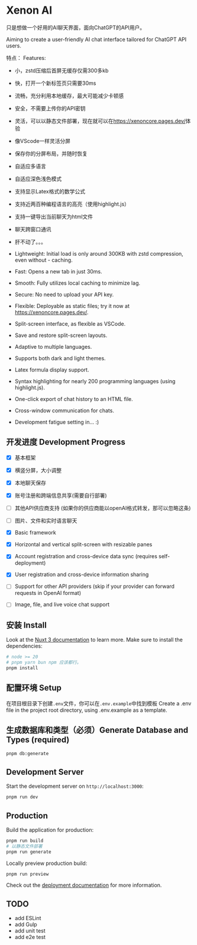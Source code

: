 # Xenon AI

只是想做一个好用的AI聊天界面，面向ChatGPT的API用户。

Aiming to create a user-friendly AI chat interface tailored for ChatGPT API users.

特点：
Features:

- 小，zstd压缩后首屏无缓存仅需300多kb
- 快，打开一个新标签页只需要30ms
- 流畅，充分利用本地缓存，最大可能减少卡顿感
- 安全，不需要上传你的API密钥
- 灵活，可以以静态文件部署，现在就可以在<https://xenoncore.pages.dev/>体验
- 像VScode一样灵活分屏
- 保存你的分屏布局，并随时恢复
- 自适应多语言
- 自适应深色浅色模式
- 支持显示Latex格式的数学公式
- 支持近两百种编程语言的高亮（使用highlight.js）
- 支持一键导出当前聊天为html文件
- 聊天跨窗口通讯
- 肝不动了。。。

- Lightweight: Initial load is only around 300KB with zstd compression, even without - caching.
- Fast: Opens a new tab in just 30ms.
- Smooth: Fully utilizes local caching to minimize lag.
- Secure: No need to upload your API key.
- Flexible: Deployable as static files; try it now at <https://xenoncore.pages.dev/>.
- Split-screen interface, as flexible as VSCode.
- Save and restore split-screen layouts.
- Adaptive to multiple languages.
- Supports both dark and light themes.
- Latex formula display support.
- Syntax highlighting for nearly 200 programming languages (using highlight.js).
- One-click export of chat history to an HTML file.
- Cross-window communication for chats.
- Development fatigue setting in… :)

## 开发进度 Development Progress

- [x] 基本框架
- [x] 横竖分屏，大小调整
- [x] 本地聊天保存
- [x] 账号注册和跨端信息共享(需要自行部署)
- [ ] 其他API供应商支持 (如果你的供应商能以openAI格式转发，那可以忽略这条)
- [ ] 图片、文件和实时语言聊天

- [x] Basic framework
- [x] Horizontal and vertical split-screen with resizable panes
- [x] Account registration and cross-device data sync (requires self-deployment)
- [x] User registration and cross-device information sharing
- [ ] Support for other API providers (skip if your provider can forward requests in OpenAI format)
- [ ] Image, file, and live voice chat support

## 安装 Install

Look at the [Nuxt 3 documentation](https://nuxt.com/docs/getting-started/introduction) to learn more.
Make sure to install the dependencies:

```bash
# node >= 20
# pnpm yarn bun npm 应该都行。
pnpm install
```

## 配置环境 Setup

在项目根目录下创建`.env`文件，你可以在`.env.example`中找到模板
Create a .env file in the project root directory, using .env.example as a template.

## 生成数据库和类型（必须）Generate Database and Types (required)

```bash
pnpm db:generate
```

## Development Server

Start the development server on `http://localhost:3000`:

```bash
pnpm run dev

```

## Production

Build the application for production:

```bash
pnpm run build
# 以静态文件部署
pnpm run generate

```

Locally preview production build:

```bash
pnpm run preview
```

Check out the [deployment documentation](https://nuxt.com/docs/getting-started/deployment) for more information.

## TODO

- add ESLint
- add Gulp
- add unit test
- add e2e test
